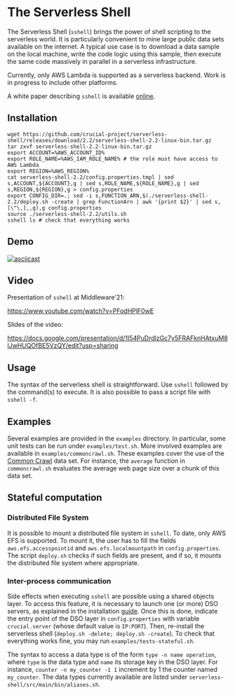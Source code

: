 # The Serverless Shell

The Serverless Shell (`sshell`) brings the power of shell scripting to the serverless world.
It is particularly convenient to mine large public data sets available on the internet.
A typical use case is to download a data sample on the local machine, write the code logic using this sample, then execute the same code massively in parallel in a serverless infrastructure.

Currently, only AWS Lambda is supported as a serverless backend.
Work is in progress to include other platforms.

A white paper describing `sshell` is available [online](https://drive.google.com/file/d/1D7h0hoMep0W73XV_EdXPSEWUxpToTtfG/view?usp=sharing).

## Installation

    wget https://github.com/crucial-project/serverless-shell/releases/download/2.2/serverless-shell-2.2-linux-bin.tar.gz
    tar zxvf serverless-shell-2.2-linux-bin.tar.gz
	export ACCOUNT=%AWS_ACCOUNT_ID%
	export ROLE_NAME=%AWS_IAM_ROLE_NAME% # the role must have access to AWS Lambda
	export REGION=%AWS_REGION%
	cat serverless-shell-2.2/config.properties.tmpl | sed s,ACCOUNT,${ACCOUNT},g | sed s,ROLE_NAME,${ROLE_NAME},g | sed s,REGION,${REGION},g > config.properties
	export CONFIG_DIR=.; sed -i s,FUNCTION_ARN,$(./serverless-shell-2.2/deploy.sh -create | grep FunctionArn | awk '{print $2}' | sed s,[\"\,],,g),g config.properties
	source ./serverless-shell-2.2/utils.sh
 	sshell ls # check that everything works

## Demo

[![asciicast](https://asciinema.org/a/dCoEaE4UXHDUu4XUlf1DqcQQj.svg)](https://asciinema.org/a/dCoEaE4UXHDUu4XUlf1DqcQQj)

## Video 

Presentation of `sshell` at Middleware'21:

https://www.youtube.com/watch?v=PFodHPlF0wE

Slides of the video:

https://docs.google.com/presentation/d/1I54PuDrdlzGc7y5FRAFknHAtxuM8lJwHUQOfBE5VzQY/edit?usp=sharing

## Usage

The syntax of the serverless shell is straightforward.
Use `sshell` followed by the command(s) to execute.
It is also possible to pass a script file with `sshell -f`.

## Examples

Several examples are provided in the `examples` directory.
In particular, some unit tests can be run under `examples/test.sh`.
More involved examples are available in `examples/commoncrawl.sh`.
These examples cover the use of the [Common Crawl](https://commoncrawl.org) data set.
For instance, the `average` function in `commoncrawl.sh` evaluates the average web page size over a chunk of this data set.

## Stateful computation

### Distributed File System

It is possible to mount a distributed file system in `sshell`.
To date, only AWS EFS is supported.
To mount it, the user has to fill the fields `aws.efs.accesspointid` and `aws.efs.localmountpath` in `config.properties`.
The script `deploy.sh` checks if such fields are present, and if so, it mounts the distributed file system where appropriate.

### Inter-process communication 

Side effects when executing `sshell` are possible using a shared objects layer.
To access this feature, it is necessary to launch one (or more) DSO servers, as explained in the installation [guide](https://github.com/crucial-project/dso).
Once this is done, indicate the entry point of the DSO layer in `config.properties` with variable `crucial.server` (whose default value is `IP:PORT`).
Then, re-install the serverless shell (`deploy.sh -delete; deploy.sh -create`).
To check that everything works fine, you may run `examples/tests-stateful.sh`.

The syntax to access a data type is of the form `type -n name operation`, where `type` is the data type and `name` its storage key in the DSO layer.
For instance, `counter -n my_counter -1 1` increment by 1 the counter named `my_counter`.
The data types currently available are listed under `serverless-shell/src/main/bin/aliases.sh`.  


